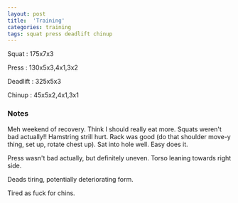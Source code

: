 ```yaml
---
layout: post
title:  'Training'
categories: training
tags: squat press deadlift chinup
---
```


Squat       :   175x7x3

Press       :   130x5x3,4x1,3x2

Deadlift    :   325x5x3

Chinup      :   45x5x2,4x1,3x1

### Notes

Meh weekend of recovery. Think I should really eat more. Squats weren't bad actually!!
Hamstring strill hurt. Rack was good (do that shoulder move-y thing, set up, rotate chest
up). Sat into hole well. Easy does it.

Press wasn't bad actually, but definitely uneven. Torso leaning towards right side.

Deads tiring, potentially deteriorating form.

Tired as fuck for chins.
